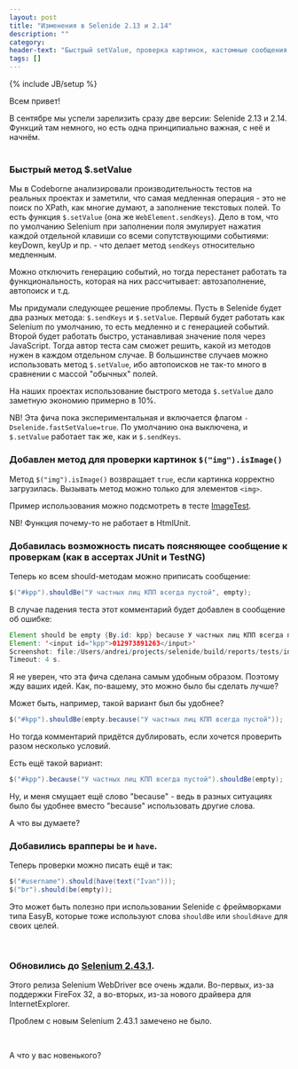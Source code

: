 ```yaml
---
layout: post
title: "Изменения в Selenide 2.13 и 2.14"
description: ""
category:
header-text: "Быстрый setValue, проверка картинок, кастомные сообщения об ошибке, обновление до Selenium 2.43.1"
tags: []
---
```

{% include JB/setup %}

Всем привет!

В сентябре мы успели зарелизить сразу две версии: Selenide 2.13 и 2.14. Функций там немного, но есть одна принципиально важная, с неё и начнём.<br/> <br/>

### Быстрый метод $.setValue

Мы в Codeborne анализировали производительность тестов на реальных проектах и заметили, что самая медленная операция - 
это не поиск по XPath, как многие думают, а заполнение текстовых полей. То есть функция `$.setValue` (она же 
`WebElement.sendKeys`). Дело в том, что по умолчанию Selenium при заполнении поля эмулирует нажатия каждой отдельной 
клавиши со всеми сопутствующими событиями: keyDown, keyUp и пр. - что делает метод `sendKeys` относительно медленным.
 
Можно отключить генерацию событий, но тогда перестанет работать та функциональность, которая на них рассчитывает: 
автозаполнение, автопоиск и т.д. 

Мы придумали следующее решение проблемы. Пусть в Selenide будет два разных метода: `$.sendKeys` и `$.setValue`. 
Первый будет работать как Selenium по умолчанию, то есть медленно и с генерацией событий. Второй будет работать быстро, 
устанавливая значение поля через JavaScript. Тогда автор теста сам сможет решить, какой из методов нужен в каждом отдельном случае.
В большинстве случаев можно использовать метод `$.setValue`, ибо автопоисков не так-то много в сравнении с массой "обычных" полей.

На наших проектах использование быстрого метода `$.setValue` дало заметную экономию примерно в 10%.

NB! Эта фича пока экспериментальная и включается флагом `-Dselenide.fastSetValue=true`. По умолчанию она выключена, и 
`$.setValue` работает так же, как и `$.sendKeys`.


### Добавлен метод для проверки картинок `$("img").isImage()`

Метод `$("img").isImage()` возвращает `true`, если картинка корректно загрузилась. Вызывать метод можно только для элементов `<img>`.

Пример использования можно подсмотреть в тесте [ImageTest](https://github.com/codeborne/selenide/blob/master/src/test/java/integration/ImageTest.java).

NB! Функция почему-то не работает в HtmlUnit.

### Добавилась возможность писать поясняющее сообщение к проверкам (как в ассертах JUnit и TestNG)

Теперь ко всем should-методам можно приписать сообщение:

```java
$("#kpp").shouldBe("У частных лиц КПП всегда пустой", empty);
```

В случае падения теста этот комментарий будет добавлен в сообщение об ошибке:

```java
Element should be empty {By.id: kpp} because У частных лиц КПП всегда пустой
Element: '<input id="kpp">012973891263</input>'
Screenshot: file:/Users/andrei/projects/selenide/build/reports/tests/integration/SelenideMethodsTest/waitUntilMethodMayContainOptionalMessageThatIsPartOfErrorMessage/1411898416054.0.png
Timeout: 4 s.
```

Я не уверен, что эта фича сделана самым удобным образом. Поэтому жду ваших идей. Как, по-вашему, это можно было бы сделать лучше?
 
Может быть, например, такой вариант был бы удобнее?

```java
$("#kpp").shouldBe(empty.because("У частных лиц КПП всегда пустой"));
```
Но тогда комментарий придётся дублировать, если хочется проверить разом несколько условий.

Есть ещё такой вариант:

```java
$("#kpp").because("У частных лиц КПП всегда пустой").shouldBe(empty);
```

Ну, и меня смущает ещё слово "because" - ведь в разных ситуациях было бы удобнее вместо "because" использовать другие слова.

А что вы думаете?

### Добавились врапперы `be` и `have`.

Теперь проверки можно писать ещё и так:

```java
$("#username").should(have(text("Ivan")));
$("br").should(be(empty));
```

Это может быть полезно при использовании Selenide с фреймворками типа EasyB, которые тоже используют слова `shouldBe` или `shouldHave` для своих целей.

<br/>

### Обновились до [Selenium 2.43.1](http://selenium.googlecode.com/git/java/CHANGELOG).

Этого релиза Selenium WebDriver все очень ждали. Во-первых, из-за поддержки FireFox 32, 
а во-вторых, из-за нового драйвера для InternetExplorer. 

Проблем с новым Selenium 2.43.1 замечено не было.

<br/>

А что у вас новенького?

<br/>